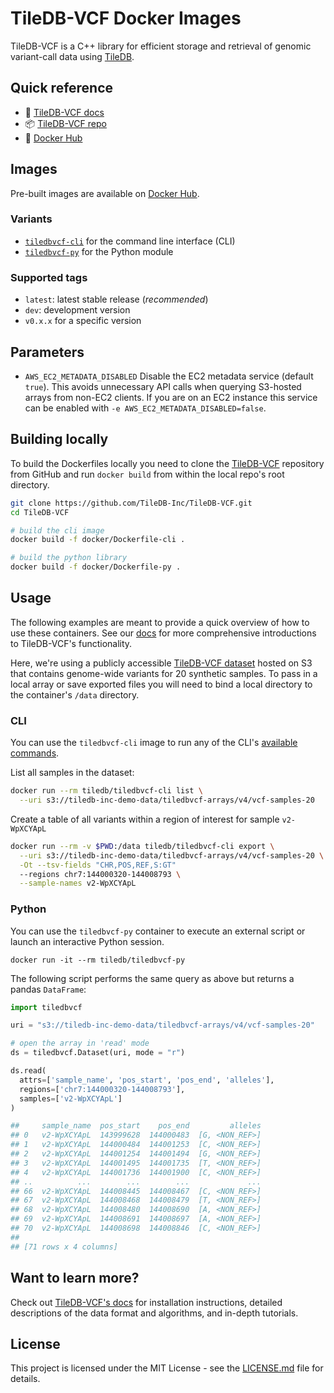# TileDB-VCF Docker Images

TileDB-VCF is a C++ library for efficient storage and retrieval of genomic variant-call data using [TileDB][].

## Quick reference

* :blue_book: [TileDB-VCF docs][vcf-docs]
* :package: [TileDB-VCF repo][vcf-repo]
* :whale: [Docker Hub][docker]

## Images

Pre-built images are available on [Docker Hub][docker].

### Variants

- [`tiledbvcf-cli`](https://hub.docker.com/r/tiledb/tiledbvcf-cli) for the command line interface (CLI)
- [`tiledbvcf-py`](https://hub.docker.com/r/tiledb/tiledbvcf-py) for the Python module

### Supported tags

* `latest`: latest stable release (*recommended*)
* `dev`: development version
* `v0.x.x` for a specific version

## Parameters

* `AWS_EC2_METADATA_DISABLED` Disable the EC2 metadata service (default `true`). This avoids unnecessary API calls when querying S3-hosted arrays from non-EC2 clients. If you are on an EC2 instance this service can be enabled with `-e AWS_EC2_METADATA_DISABLED=false`.

## Building locally

To build the Dockerfiles locally you need to clone the [TileDB-VCF][vcf-repo] repository from GitHub and run `docker build` from within the local repo's root directory.

```sh
git clone https://github.com/TileDB-Inc/TileDB-VCF.git
cd TileDB-VCF

# build the cli image
docker build -f docker/Dockerfile-cli .

# build the python library
docker build -f docker/Dockerfile-py .
```

## Usage

The following examples are meant to provide a quick overview of how to use these containers. See our [docs][vcf-docs] for more comprehensive introductions to TileDB-VCF's functionality.

Here, we're using a publicly accessible [TileDB-VCF dataset][vcf-samples-20] hosted on S3 that contains genome-wide variants for 20 synthetic samples. To pass in a local array or save exported files you will need to bind a local directory to the container's `/data` directory.

### CLI

You can use the `tiledbvcf-cli` image to run any of the CLI's [available commands][cli-api].

List all samples in the dataset:

```sh
docker run --rm tiledb/tiledbvcf-cli list \
  --uri s3://tiledb-inc-demo-data/tiledbvcf-arrays/v4/vcf-samples-20
```

Create a table of all variants within a region of interest for sample `v2-WpXCYApL`

```sh
docker run --rm -v $PWD:/data tiledb/tiledbvcf-cli export \
  --uri s3://tiledb-inc-demo-data/tiledbvcf-arrays/v4/vcf-samples-20 \
  -Ot --tsv-fields "CHR,POS,REF,S:GT"
  --regions chr7:144000320-144008793 \
  --sample-names v2-WpXCYApL
```

### Python

You can use the `tiledbvcf-py` container to execute an external script or launch an interactive Python session.

```
docker run -it --rm tiledb/tiledbvcf-py
```

The following script performs the same query as above but returns a pandas `DataFrame`:

```py
import tiledbvcf

uri = "s3://tiledb-inc-demo-data/tiledbvcf-arrays/v4/vcf-samples-20"

# open the array in 'read' mode
ds = tiledbvcf.Dataset(uri, mode = "r")

ds.read(
  attrs=['sample_name', 'pos_start', 'pos_end', 'alleles'],
  regions=['chr7:144000320-144008793'],
  samples=['v2-WpXCYApL']
)

##     sample_name  pos_start    pos_end         alleles
## 0   v2-WpXCYApL  143999628  144000483  [G, <NON_REF>]
## 1   v2-WpXCYApL  144000484  144001253  [C, <NON_REF>]
## 2   v2-WpXCYApL  144001254  144001494  [G, <NON_REF>]
## 3   v2-WpXCYApL  144001495  144001735  [T, <NON_REF>]
## 4   v2-WpXCYApL  144001736  144001900  [C, <NON_REF>]
## ..          ...        ...        ...             ...
## 66  v2-WpXCYApL  144008445  144008467  [C, <NON_REF>]
## 67  v2-WpXCYApL  144008468  144008479  [T, <NON_REF>]
## 68  v2-WpXCYApL  144008480  144008690  [A, <NON_REF>]
## 69  v2-WpXCYApL  144008691  144008697  [A, <NON_REF>]
## 70  v2-WpXCYApL  144008698  144008846  [C, <NON_REF>]
##
## [71 rows x 4 columns]
```

## Want to learn more?

Check out [TileDB-VCF's docs][vcf-docs] for installation instructions, detailed descriptions of the data format and algorithms, and in-depth tutorials.

## License

This project is licensed under the MIT License - see the [LICENSE.md](https://github.com/TileDB-Inc/TileDB-VCF/blob/master/LICENSE) file for details.

<!-- links -->
[vcf-repo]: https://github.com/TileDB-Inc/TileDB-VCF
[docker]: https://hub.docker.com/u/tiledb
[tiledb]: https://tiledb.com
[vcf-docs]: https://docs.tiledb.com/solutions/integrations/population-genomics
[cli-api]:  https://docs.tiledb.com/solutions/integrations/population-genomics/api-reference/cli
[py-api]:  https://docs.tiledb.com/solutions/integrations/population-genomics/api-reference/python
[vcf-samples-20]: https://console.tiledb.com/arrays/details/TileDB-Inc/vcf-samples-20-data
